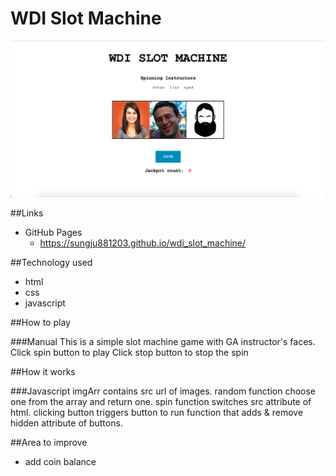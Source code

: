 # WDI Slot Machine

![alt tag](https://github.com/sungju881203/wdi_slot_machine/blob/master/Screen%20Shot%202016-09-09%20at%203.58.22%20PM.png)

##Links
- GitHub Pages
	- https://sungju881203.github.io/wdi_slot_machine/

##Technology used
  - html
  - css
  - javascript


##How to play

###Manual
This is a simple slot machine game with GA instructor's faces.
Click spin button to play
Click stop button to stop the spin

##How it works

###Javascript
imgArr contains src url of images. random function choose one from the array and return one. spin function switches src attribute of html.
clicking button triggers button to run function that adds & remove hidden attribute of buttons.

##Area to improve
* add coin balance
